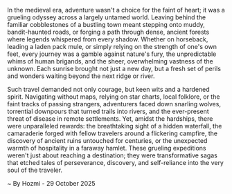 
In the medieval era, adventure wasn't a choice for the faint of heart; it was a grueling odyssey across a largely untamed world. Leaving behind the familiar cobblestones of a bustling town meant stepping onto muddy, bandit-haunted roads, or forging a path through dense, ancient forests where legends whispered from every shadow. Whether on horseback, leading a laden pack mule, or simply relying on the strength of one's own feet, every journey was a gamble against nature's fury, the unpredictable whims of human brigands, and the sheer, overwhelming vastness of the unknown. Each sunrise brought not just a new day, but a fresh set of perils and wonders waiting beyond the next ridge or river.

Such travel demanded not only courage, but keen wits and a hardened spirit. Navigating without maps, relying on star charts, local folklore, or the faint tracks of passing strangers, adventurers faced down snarling wolves, torrential downpours that turned trails into rivers, and the ever-present threat of disease in remote settlements. Yet, amidst the hardships, there were unparalleled rewards: the breathtaking sight of a hidden waterfall, the camaraderie forged with fellow travelers around a flickering campfire, the discovery of ancient ruins untouched for centuries, or the unexpected warmth of hospitality in a faraway hamlet. These grueling expeditions weren't just about reaching a destination; they were transformative sagas that etched tales of perseverance, discovery, and self-reliance into the very soul of the traveler.

~ By Hozmi - 29 October 2025
